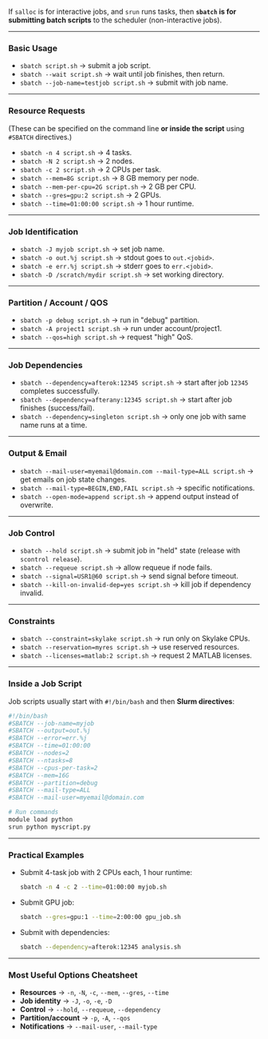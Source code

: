 If `salloc` is for interactive jobs, and `srun` runs tasks, then **`sbatch` is for submitting batch scripts** to the scheduler (non-interactive jobs).

---

### **Basic Usage**

* `sbatch script.sh` → submit a job script.
* `sbatch --wait script.sh` → wait until job finishes, then return.
* `sbatch --job-name=testjob script.sh` → submit with job name.

---

### **Resource Requests**

(These can be specified on the command line **or inside the script** using `#SBATCH` directives.)

* `sbatch -n 4 script.sh` → 4 tasks.
* `sbatch -N 2 script.sh` → 2 nodes.
* `sbatch -c 2 script.sh` → 2 CPUs per task.
* `sbatch --mem=8G script.sh` → 8 GB memory per node.
* `sbatch --mem-per-cpu=2G script.sh` → 2 GB per CPU.
* `sbatch --gres=gpu:2 script.sh` → 2 GPUs.
* `sbatch --time=01:00:00 script.sh` → 1 hour runtime.

---

### **Job Identification**

* `sbatch -J myjob script.sh` → set job name.
* `sbatch -o out.%j script.sh` → stdout goes to `out.<jobid>`.
* `sbatch -e err.%j script.sh` → stderr goes to `err.<jobid>`.
* `sbatch -D /scratch/mydir script.sh` → set working directory.

---

### **Partition / Account / QOS**

* `sbatch -p debug script.sh` → run in "debug" partition.
* `sbatch -A project1 script.sh` → run under account/project1.
* `sbatch --qos=high script.sh` → request "high" QoS.

---

### **Job Dependencies**

* `sbatch --dependency=afterok:12345 script.sh` → start after job `12345` completes successfully.
* `sbatch --dependency=afterany:12345 script.sh` → start after job finishes (success/fail).
* `sbatch --dependency=singleton script.sh` → only one job with same name runs at a time.

---

### **Output & Email**

* `sbatch --mail-user=myemail@domain.com --mail-type=ALL script.sh` → get emails on job state changes.
* `sbatch --mail-type=BEGIN,END,FAIL script.sh` → specific notifications.
* `sbatch --open-mode=append script.sh` → append output instead of overwrite.

---

### **Job Control**

* `sbatch --hold script.sh` → submit job in "held" state (release with `scontrol release`).
* `sbatch --requeue script.sh` → allow requeue if node fails.
* `sbatch --signal=USR1@60 script.sh` → send signal before timeout.
* `sbatch --kill-on-invalid-dep=yes script.sh` → kill job if dependency invalid.

---

### **Constraints**

* `sbatch --constraint=skylake script.sh` → run only on Skylake CPUs.
* `sbatch --reservation=myres script.sh` → use reserved resources.
* `sbatch --licenses=matlab:2 script.sh` → request 2 MATLAB licenses.

---

### **Inside a Job Script**

Job scripts usually start with `#!/bin/bash` and then **Slurm directives**:

```bash
#!/bin/bash
#SBATCH --job-name=myjob
#SBATCH --output=out.%j
#SBATCH --error=err.%j
#SBATCH --time=01:00:00
#SBATCH --nodes=2
#SBATCH --ntasks=8
#SBATCH --cpus-per-task=2
#SBATCH --mem=16G
#SBATCH --partition=debug
#SBATCH --mail-type=ALL
#SBATCH --mail-user=myemail@domain.com

# Run commands
module load python
srun python myscript.py
```

---

### **Practical Examples**

* Submit 4-task job with 2 CPUs each, 1 hour runtime:

  ```bash
  sbatch -n 4 -c 2 --time=01:00:00 myjob.sh
  ```
* Submit GPU job:

  ```bash
  sbatch --gres=gpu:1 --time=2:00:00 gpu_job.sh
  ```
* Submit with dependencies:

  ```bash
  sbatch --dependency=afterok:12345 analysis.sh
  ```

---

### **Most Useful Options Cheatsheet**

* **Resources** → `-n`, `-N`, `-c`, `--mem`, `--gres`, `--time`
* **Job identity** → `-J`, `-o`, `-e`, `-D`
* **Control** → `--hold`, `--requeue`, `--dependency`
* **Partition/account** → `-p`, `-A`, `--qos`
* **Notifications** → `--mail-user`, `--mail-type`

